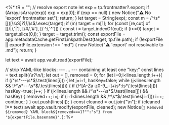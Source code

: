 <%*
tR = "";
// resolve export note
let exp = tp.frontmatter?.export; if (Array.isArray(exp)) exp = exp[0];
if (exp == null) { new Notice("⚠️ No 'export' frontmatter set"); return; }
let target = String(exp);
const m = /^\s*\[\[([\s\S]*?)\]\]\s*$/.exec(target); if (m) target = m[1];
for (const [re,cut] of [[/\|/,'|'], [/#/,'#'], [/ \^/,'^']]) { const i = target.indexOf(cut); if (i>=0) target = target.slice(0,i); }
target = target.trim();
const exportFile = app.metadataCache.getFirstLinkpathDest(target, tp.file.path);
if (!exportFile || exportFile.extension !== "md") { new Notice("⚠️ 'export' not resolvable to .md"); return; }

let text = await app.vault.read(exportFile);

// strip YAML-like blocks: --- … --- containing at least one "key:"
const lines = text.split(/\r?\n/);
let out = [], removed = 0;
for (let i=0;i<lines.length;i++){
  if (/^\s*---\s*$/.test(lines[i])) {
    let j=i+1, hasKey=false;
    while (j<lines.length && !/^\s*---\s*$/.test(lines[j])) {
      if (/^[A-Za-z0-9_.-]+\s*:\s*/.test(lines[j])) hasKey=true;
      j++;
    }
    if (j<lines.length && /^\s*---\s*$/.test(lines[j]) && hasKey) {
      removed++; i=j; if (i+1<lines.length && /^\s*$/.test(lines[i+1])) i++; continue;
    }
  }
  out.push(lines[i]);
}
const cleaned = out.join("\n");
if (cleaned !== text) await app.vault.modify(exportFile, cleaned);
new Notice(`🧹 Removed ${removed} YAML block${removed===1?"":"s"} from '${exportFile.basename}'.`);
%>
